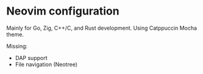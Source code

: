 # Neovim configuration

Mainly for Go, Zig, C++/C, and Rust development.
Using Catppuccin Mocha theme.

Missing:

* DAP support
* File navigation (Neotree)
